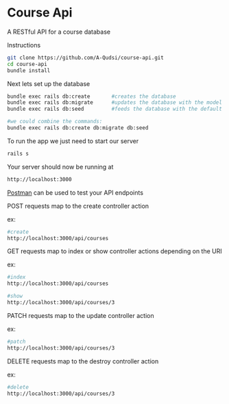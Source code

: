 <h1>Course Api</h1>

A RESTful API for a course database 

Instructions
<br/>

```sh
git clone https://github.com/A-Qudsi/course-api.git
cd course-api
bundle install
```

Next lets set up the database

```sh
bundle exec rails db:create       #creates the database
bundle exec rails db:migrate      #updates the database with the model
bundle exec rails db:seed         #feeds the database with the default data

#we could combine the commands:
bundle exec rails db:create db:migrate db:seed 
```

To run the app we just need to start our server

```sh
rails s
```

Your server should now be running at 

```sh 
http://localhost:3000
```


<a href="https://www.postman.com/">Postman</a> can be used to test your API endpoints


POST requests map to the create controller action

ex:

```sh
#create
http://localhost:3000/api/courses
```

GET requests map to index or show controller actions depending on the URI

ex:

```sh
#index
http://localhost:3000/api/courses

#show
http://localhost:3000/api/courses/3
```

PATCH requests map to the update controller action

ex:

```sh
#patch
http://localhost:3000/api/courses/3
```

DELETE requests map to the destroy controller action

ex:

```sh
#delete
http://localhost:3000/api/courses/3
```
